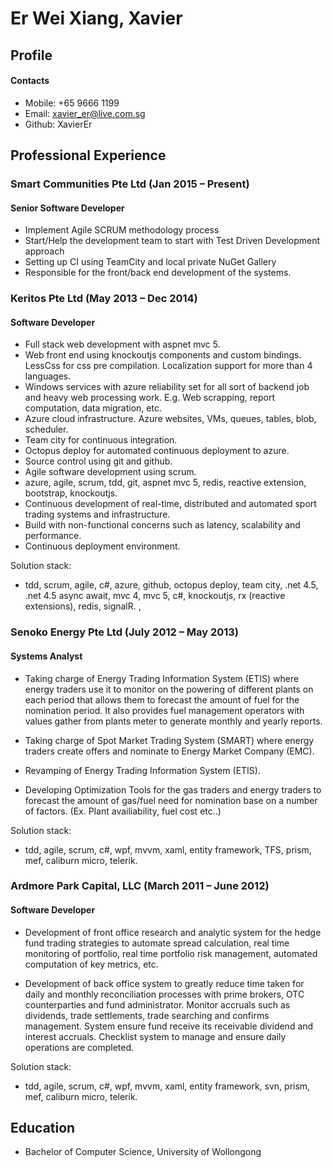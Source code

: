 # Er Wei Xiang, Xavier

## Profile

#### Contacts
- Mobile: +65 9666 1199
- Email: xavier_er@live.com.sg
- Github: XavierEr

## Professional Experience

### Smart Communities Pte Ltd (Jan 2015 – Present)

#### Senior Software Developer

- Implement Agile SCRUM methodology process
- Start/Help the development team to start with Test Driven Development approach
- Setting up CI using TeamCity and local private NuGet Gallery
- Responsible for the front/back end development of the systems.

### Keritos Pte Ltd (May 2013 – Dec 2014)

#### Software Developer

- Full stack web development with aspnet mvc 5.
- Web front end using knockoutjs components and custom bindings. LessCss for css pre compilation. Localization support for more than 4 languages.
- Windows services with azure reliability set for all sort of backend job and heavy web processing work. E.g. Web scrapping, report computation, data migration, etc.
- Azure cloud infrastructure. Azure websites, VMs, queues, tables, blob, scheduler.
- Team city for continuous integration.
- Octopus deploy for automated continuous deployment to azure.
- Source control using git and github.
- Agile software development using scrum.
- azure, agile, scrum, tdd, git, aspnet mvc 5, redis, reactive extension, bootstrap, knockoutjs.
- Continuous development of real-time, distributed and automated sport trading systems and infrastructure.
- Build with non-functional concerns such as latency, scalability and performance.
- Continuous deployment environment.

Solution stack:
- tdd, scrum, agile, c#, azure, github, octopus deploy, team city, .net 4.5, .net 4.5 async await, mvc 4, mvc 5, c#, knockoutjs, rx (reactive extensions), redis, signalR.
,

### Senoko Energy Pte Ltd (July 2012 – May 2013)

#### Systems Analyst

- Taking charge of Energy Trading Information System (ETIS) where energy traders use it to monitor on the powering of different plants on each period that allows them to forecast the amount of fuel for the nomination period. It also provides fuel management operators with values gather from plants meter to generate monthly and yearly reports.
 
- Taking charge of Spot Market Trading System (SMART) where energy traders create offers and nominate to Energy Market Company (EMC).

- Revamping of Energy Trading Information System (ETIS).

- Developing Optimization Tools for the gas traders and energy traders to forecast the amount of gas/fuel need for nomination base on a number of factors. (Ex. Plant availiability, fuel cost etc..)

Solution stack:
- tdd, agile, scrum, c#, wpf, mvvm, xaml, entity framework, TFS, prism, mef, caliburn micro, telerik.


### Ardmore Park Capital, LLC (March 2011 – June 2012)

#### Software Developer

- Development of front office research and analytic system for the hedge fund trading strategies to automate spread calculation, real time monitoring of portfolio, real time portfolio risk management, automated computation of key metrics, etc.

- Development of back office system to greatly reduce time taken for daily and monthly reconciliation processes with prime brokers, OTC counterparties and fund administrator. Monitor accruals such as dividends, trade settlements, trade searching and confirms management. System ensure fund receive its receivable dividend and interest accruals. Checklist system to manage and ensure daily operations are completed.

Solution stack:
- tdd, agile, scrum, c#, wpf, mvvm, xaml, entity framework, svn, prism, mef, caliburn micro, telerik.

## Education
- Bachelor of Computer Science, University of Wollongong
